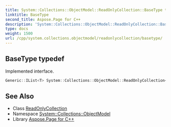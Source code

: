 ```yaml
---
title: System::Collections::ObjectModel::ReadOnlyCollection::BaseType typedef
linktitle: BaseType
second_title: Aspose.Page for C++
description: 'System::Collections::ObjectModel::ReadOnlyCollection::BaseType typedef. Implemented interface in C++.'
type: docs
weight: 1500
url: /cpp/system.collections.objectmodel/readonlycollection/basetype/
---
```

## BaseType typedef


Implemented interface.

```cpp
Generic::IList<T> System::Collections::ObjectModel::ReadOnlyCollection< T >::BaseType
```

## See Also

* Class [ReadOnlyCollection](../)
* Namespace [System::Collections::ObjectModel](../../)
* Library [Aspose.Page for C++](../../../)
